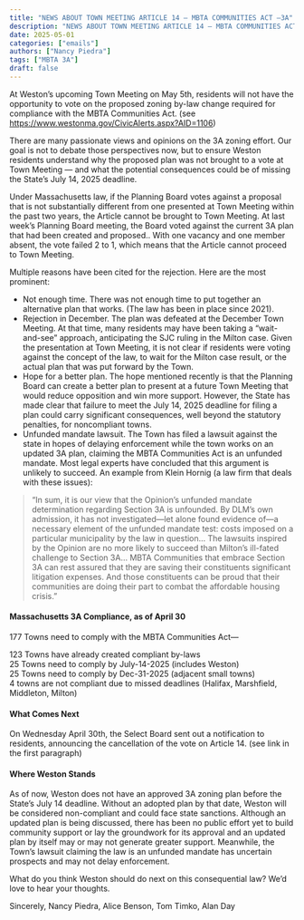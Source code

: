 ```yaml
---
title: "NEWS ABOUT TOWN MEETING ARTICLE 14 – MBTA COMMUNITIES ACT –3A" 
description: "NEWS ABOUT TOWN MEETING ARTICLE 14 – MBTA COMMUNITIES ACT –3A"
date: 2025-05-01
categories: ["emails"]
authors: ["Nancy Piedra"]
tags: ["MBTA 3A"]
draft: false
---
```

At Weston’s upcoming Town Meeting on May 5th, residents will not have the opportunity to vote on the proposed zoning by-law change required for compliance with the MBTA Communities Act. (see https://www.westonma.gov/CivicAlerts.aspx?AID=1106)

There are many passionate views and opinions on the 3A zoning effort. Our goal is not to debate those perspectives now, but to ensure Weston residents understand why the proposed plan was not brought to a vote at Town Meeting — and what the potential consequences could be of missing the State’s July 14, 2025 deadline.

Under Massachusetts law, if the Planning Board votes against a proposal that is not substantially different from one presented at Town Meeting within the past two years, the Article cannot be brought to Town Meeting.  At last week’s Planning Board meeting, the Board voted against the current 3A plan that had been created and proposed.. With one vacancy and one member absent, the vote failed 2 to 1, which means that the Article cannot proceed to Town Meeting.

Multiple reasons have been cited for the rejection. Here are the most prominent:

- Not enough time. There was not enough time to put together an alternative plan that works. (The law has been in place since 2021).
- Rejection in December. The plan was defeated at the December Town Meeting. At that time, many residents may have been taking a “wait-and-see” approach, anticipating the SJC ruling in the Milton case. Given the presentation at Town Meeting, it is not clear if residents were voting against the concept of the law, to wait for the Milton case result, or the actual plan that was put forward by the Town.
- Hope for a better plan. The hope mentioned recently is that the Planning Board can create a better plan to present at a future Town Meeting that would reduce opposition and win more support. However, the State has made clear that failure to meet the July 14, 2025 deadline for filing a plan could carry significant consequences, well beyond the statutory penalties, for noncompliant towns.
- Unfunded mandate lawsuit. The Town has filed a lawsuit against the state in hopes of delaying enforcement while the town works on an updated 3A plan, claiming the MBTA Communities Act is an unfunded mandate. Most legal experts have concluded that this argument is unlikely to succeed. An example from Klein Hornig (a law firm that deals with these issues):

> “In sum, it is our view that the Opinion’s unfunded mandate determination regarding Section 3A is unfounded. By DLM’s own admission, it has not investigated—let alone found evidence of—a necessary element of the unfunded mandate test: costs imposed on a particular municipality by the law in question... The lawsuits inspired by the Opinion are no more likely to succeed than Milton’s ill-fated challenge to Section 3A... MBTA Communities that embrace Section 3A can rest assured that they are saving their constituents significant litigation expenses. And those constituents can be proud that their communities are doing their part to combat the affordable housing crisis.”

#### Massachusetts 3A Compliance, as of April 30
177 Towns need to comply with the MBTA Communities Act—

123 Towns have already created compliant by-laws  
25 Towns need to comply by July-14-2025 (includes Weston)  
25 Towns need to comply by Dec-31-2025 (adjacent small towns)  
4 towns are not compliant due to missed deadlines (Halifax, Marshfield, Middleton, Milton)

#### What Comes Next

On Wednesday April 30th, the Select Board sent out a notification to residents, announcing the cancellation of the vote on Article 14. (see link in the first paragraph)

#### Where Weston Stands
As of now, Weston does not have an approved 3A zoning plan before the State’s July 14 deadline. Without an adopted plan by that date, Weston will be considered non-compliant and could face state sanctions. Although an updated plan is being discussed, there has been no public effort yet to build community support or lay the groundwork for its approval and an updated plan by itself may or may not generate greater support. Meanwhile, the Town’s lawsuit claiming the law is an unfunded mandate has uncertain prospects and may not delay enforcement.

What do you think Weston should do next on this consequential law?  We’d love to hear your thoughts.

Sincerely, 
Nancy Piedra, Alice Benson, Tom Timko, Alan Day
